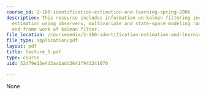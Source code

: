 ```yaml
---
course_id: 2-160-identification-estimation-and-learning-spring-2006
description: This resource includes information on kalman filtering including state
  estimation using observers, multivariate and state-space modeling random processes,
  and frame work of kalman filter.
file_location: /coursemedia/2-160-identification-estimation-and-learning-spring-2006/52d79e15e4d3aa1add2641f941241070_lecture_5.pdf
file_type: application/pdf
layout: pdf
title: lecture_5.pdf
type: course
uid: 52d79e15e4d3aa1add2641f941241070

---
```

None